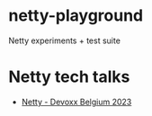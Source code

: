 # netty-playground

Netty experiments + test suite


# Netty tech talks

- [Netty - Devoxx Belgium 2023](https://www.youtube.com/watch?v=NvnOg6g4114)
